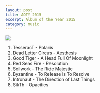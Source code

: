 ```yaml
---
layout: post
title: AOTY 2015
excerpt: Album of the Year 2015
category: music
---
```


<a href="{{ site.images }}/aoty-2015_web.jpg" target="_blank"><img src="{{ site.images }}/aoty-2015_web.jpg"></a>


1. TesseracT - Polaris
2. Dead Letter Circus - Aesthesis
3. Good Tiger - A Head Full Of Moonlight
4. Red Seas Fire - Resolution
5. Soilwork - The Ride Majestic
6. Byzantine - To Release Is To Resolve
7. Intronaut - The Direction of Last Things
8. SikTh - Opacities

